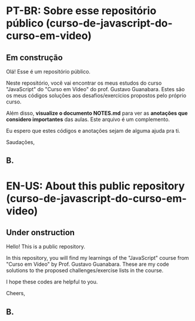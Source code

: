 # PT-BR: Sobre esse repositório público (curso-de-javascript-do-curso-em-video)
## Em construção
Olá! Esse é um repositório público.

Neste repositório, você vai encontrar os meus estudos do curso "JavaScript"
do "Curso em Vídeo" do prof. Gustavo Guanabara. Estes são os meus códigos soluções
aos desafios/exercícios propostos pelo próprio curso.

Além disso, **visualize o documento NOTES.md** para ver as **anotações que considero importantes** das aulas. Este arquivo é um complemento.

Eu espero que estes códigos e anotações sejam de alguma ajuda pra ti.

Saudações,

**B.**
---
# EN-US: About this public repository (curso-de-javascript-do-curso-em-video)
## Under onstruction
Hello! This is a public repository.

In this repository, you will find my learnings of the "JavaScript" course
from "Curso em Vídeo" by Prof. Gustavo Guanabara. These are my code solutions
to the proposed challenges/exercise lists in the course.

I hope these codes are helpful to you.

Cheers,

B.
---
